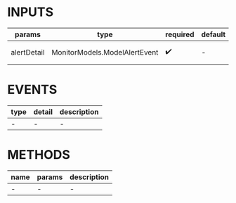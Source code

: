[//]: # "business-bricks/monitor-alert/alert-detail-tabs-template.ts"

# INPUTS

| params      | type                          | required | default | description  |
| ----------- | ----------------------------- | -------- | ------- | ------------ |
| alertDetail | MonitorModels.ModelAlertEvent | ✔️       | -       | 告警事件详情 |

# EVENTS

| type | detail | description |
| ---- | ------ | ----------- |
| -    | -      | -           |

# METHODS

| name | params | description |
| ---- | ------ | ----------- |
| -    | -      | -           |
